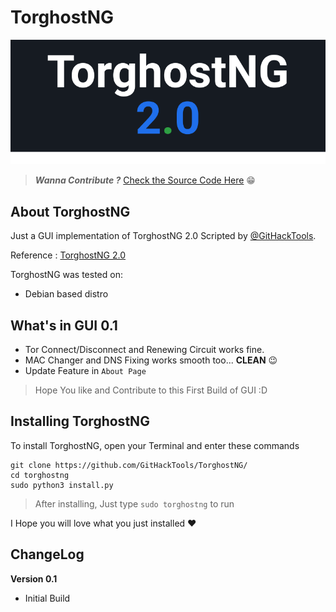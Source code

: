 # TorghostNG 

![alt text](https://raw.githubusercontent.com/AnythingSuitable/raw/main/torngSRC/Group%2020.png "TorghostNG-GUI")

> ***Wanna Contribute ?*** [Check the Source Code Here](https://github.com/GitHackTools "GitHackTools") :grin:

## About TorghostNG
Just a GUI implementation of TorghostNG 2.0 Scripted by [@GitHackTools](https://github.com/GitHackTools "GitHackTools").

Reference : [TorghostNG 2.0](https://github.com/GitHackTools/TorghostNG/ "TorghostNG GitHub")

TorghostNG was tested on:
* Debian based distro

## What's in GUI 0.1

* Tor Connect/Disconnect and Renewing Circuit works fine.
* MAC Changer and DNS Fixing works smooth too... **CLEAN** :wink:
* Update Feature in `About Page`

> Hope You like and Contribute to this First Build of GUI :D

## Installing TorghostNG 

To install TorghostNG, open your Terminal and enter these commands

```
git clone https://github.com/GitHackTools/TorghostNG/
cd torghostng
sudo python3 install.py
```

> After installing, Just type `sudo torghostng` to run

I Hope you will love what you just installed :hearts:

## ChangeLog

**Version 0.1**
* Initial Build
